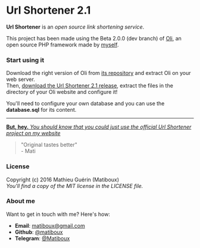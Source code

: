 # Url Shortener 2.1

**Url Shortener** is an *open source link shortening service*.

This project has been made using the Beta 2.0.0 (dev branch) of [Oli](https://github.com/matiboux/Oli/), an open source PHP framework made by [myself](https://github.com/matiboux/).

### Start using it

Download the right version of Oli from [its repository](https://github.com/matiboux/Oli/) and extract Oli on your web server.  
Then, [download the Url Shortener 2.1 release](https://github.com/matiboux/UrlShortener/releases/tag/2.1.0), extract the files in the directory of your Oli website and configure it!

You'll need to configure your own database and you can use the **database.sql** for its content.  

---

[**But, hey.** *You should know that you could just use the official Url Shortener project on my website*](http://urwebs.it/)

> "Original tastes better"  
>  \- Mati

### License

Copyright (c) 2016 Mathieu Guérin (Matiboux)  
*You'll find a copy of the MIT license in the LICENSE file.*

### About me

Want to get in touch with me? Here's how:
 - **Email**: [matiboux@gmail.com](mailto:matiboux@gmail.com)
 - **Github**: [@matiboux](https://github.com/matiboux)
 - **Telegram**: [@Matiboux](https://t.me/Matiboux)